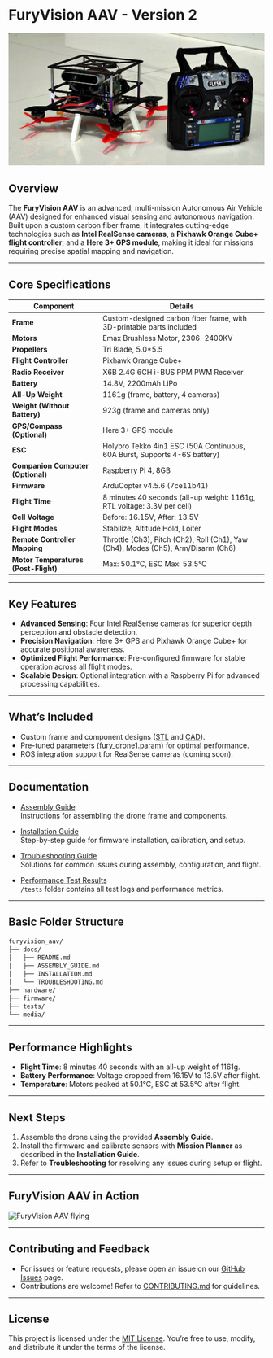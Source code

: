 
# **FuryVision AAV - Version 2**

![FuryVision AAV](/versions/2_furyvision_aav/media/cover-furyVision.jpg "FuryVision AAV")

## **Overview**
The **FuryVision AAV** is an advanced, multi-mission Autonomous Air Vehicle (AAV) designed for enhanced visual sensing and autonomous navigation. Built upon a custom carbon fiber frame, it integrates cutting-edge technologies such as **Intel RealSense cameras**, a **Pixhawk Orange Cube+ flight controller**, and a **Here 3+ GPS module**, making it ideal for missions requiring precise spatial mapping and navigation.

---

## **Core Specifications**

| **Component**            | **Details**                                                                 |
|---------------------------|-----------------------------------------------------------------------------|
| **Frame**                 | Custom-designed carbon fiber frame, with 3D-printable parts included        |
| **Motors**                | Emax Brushless Motor, 2306-2400KV                                           |
| **Propellers**            | Tri Blade, 5.0*5.5                                                         |
| **Flight Controller**     | Pixhawk Orange Cube+                                                       |
| **Radio Receiver**        | X6B 2.4G 6CH i-BUS PPM PWM Receiver                                        |
| **Battery**               | 14.8V, 2200mAh LiPo                                                        |
| **All-Up Weight**         | 1161g (frame, battery, 4 cameras)                                          |
| **Weight (Without Battery)** | 923g (frame and cameras only)                                           |
| **GPS/Compass (Optional)**| Here 3+ GPS module                                                         |
| **ESC**                   | Holybro Tekko 4in1 ESC (50A Continuous, 60A Burst, Supports 4-6S battery)  |
| **Companion Computer (Optional)** | Raspberry Pi 4, 8GB                                               |
| **Firmware**              | ArduCopter v4.5.6 (7ce11b41)                                               |
| **Flight Time**           | 8 minutes 40 seconds (all-up weight: 1161g, RTL voltage: 3.3V per cell)    |
| **Cell Voltage**          | Before: 16.15V, After: 13.5V                                               |
| **Flight Modes**          | Stabilize, Altitude Hold, Loiter                                           |
| **Remote Controller Mapping** | Throttle (Ch3), Pitch (Ch2), Roll (Ch1), Yaw (Ch4), Modes (Ch5), Arm/Disarm (Ch6) |
| **Motor Temperatures (Post-Flight)** | Max: 50.1°C, ESC Max: 53.5°C                                  |

---

## **Key Features**
- **Advanced Sensing**: Four Intel RealSense cameras for superior depth perception and obstacle detection.
- **Precision Navigation**: Here 3+ GPS and Pixhawk Orange Cube+ for accurate positional awareness.
- **Optimized Flight Performance**: Pre-configured firmware for stable operation across all flight modes.
- **Scalable Design**: Optional integration with a Raspberry Pi for advanced processing capabilities.

---

## **What’s Included**
- Custom frame and component designs ([STL](hardware/STL/) and [CAD](hardware/CAD/)).
- Pre-tuned parameters ([fury_drone1.param](firmware/fury_drone1.param)) for optimal performance.
- ROS integration support for RealSense cameras (coming soon).

---

## **Documentation**

- [Assembly Guide](/versions/2_furyvision_aav/docs/Assembly%20of%20FuryVision%20AAV.pdf)  
  Instructions for assembling the drone frame and components.

- [Installation Guide](docs/INSTALLATION.md)  
  Step-by-step guide for firmware installation, calibration, and setup.

- [Troubleshooting Guide](docs/TROUBLESHOOTING.md)  
  Solutions for common issues during assembly, configuration, and flight.

- [Performance Test Results](tests/performance_test_results.pdf)  
  `/tests` folder contains all test logs and performance metrics.

---

## **Basic Folder Structure**
```plaintext
furyvision_aav/
├── docs/
│   ├── README.md
│   ├── ASSEMBLY_GUIDE.md
│   ├── INSTALLATION.md
│   └── TROUBLESHOOTING.md
├── hardware/
├── firmware/
├── tests/
└── media/
```

---

## **Performance Highlights**
- **Flight Time**: 8 minutes 40 seconds with an all-up weight of 1161g.
- **Battery Performance**: Voltage dropped from 16.15V to 13.5V after flight.
- **Temperature**: Motors peaked at 50.1°C, ESC at 53.5°C after flight.

---

## **Next Steps**
1. Assemble the drone using the provided **Assembly Guide**.
2. Install the firmware and calibrate sensors with **Mission Planner** as described in the **Installation Guide**.
3. Refer to **Troubleshooting** for resolving any issues during setup or flight.

---

## **FuryVision AAV in Action**
![FuryVision AAV flying](media/furryVision_fly.gif "FuryVision AAV flying")

---

## **Contributing and Feedback**
- For issues or feature requests, please open an issue on our [GitHub Issues](https://github.com/sidharthmohannair/Fury-Drone-Project/issues) page.
- Contributions are welcome! Refer to [CONTRIBUTING.md](CONTRIBUTING.md) for guidelines.

---

## **License**
This project is licensed under the [MIT License](LICENSE.md). You’re free to use, modify, and distribute it under the terms of the license.
